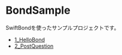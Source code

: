 # BondSample
SwiftBondを使ったサンプルプロジェクトです。


- [1_HelloBond](https://github.com/taktamur/BondSample/tree/master/BondSample/1_HelloBond)
- [2_PostQuestion](https://github.com/taktamur/BondSample/tree/master/BondSample/2_PostQuestioVC)
